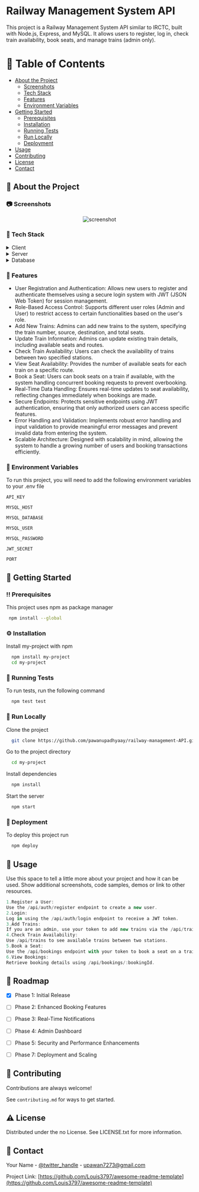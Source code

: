 # Railway Management System API
This project is a Railway Management System API similar to IRCTC, built with Node.js, Express, and MySQL. 
It allows users to register, log in, check train availability, book seats, and manage trains (admin only).

# :notebook_with_decorative_cover: Table of Contents

- [About the Project](#star2-about-the-project)
  * [Screenshots](#camera-screenshots)
  * [Tech Stack](#space_invader-tech-stack)
  * [Features](#dart-features)
  * [Environment Variables](#key-environment-variables)
- [Getting Started](#toolbox-getting-started)
  * [Prerequisites](#bangbang-prerequisites)
  * [Installation](#gear-installation)
  * [Running Tests](#test_tube-running-tests)
  * [Run Locally](#running-run-locally)
  * [Deployment](#triangular_flag_on_post-deployment)
- [Usage](#eyes-usage)
- [Contributing](#wave-contributing)
- [License](#warning-license)
- [Contact](#handshake-contact)


  

<!-- About the Project -->
## :star2: About the Project


<!-- Screenshots -->
### :camera: Screenshots

<div align="center"> 
  <img src="https://placehold.co/600x400?text=Your+Screenshot+here" alt="screenshot" />
</div>


<!-- TechStack -->
### :space_invader: Tech Stack

<details>
  <summary>Client</summary>
  <ul>
    <li><a href="https://reactjs.org/">React.js</a></li>
    <li><a href="https://tailwindcss.com/">TailwindCSS</a></li>
  </ul>
</details>

<details>
  <summary>Server</summary>
  <ul>
    <li><a href="https://expressjs.com/">Express.js</a></li>
  </ul>
</details>

<details>
<summary>Database</summary>
  <ul>
    <li><a href="https://www.mysql.com/">MySQL</a></li>
  </ul>
</details>

<!-- Features -->
### :dart: Features

- User Registration and Authentication: Allows new users to register and authenticate themselves using a secure login system with JWT (JSON Web Token) for session management.
- Role-Based Access Control: Supports different user roles (Admin and User) to restrict access to certain functionalities based on the user's role.
- Add New Trains: Admins can add new trains to the system, specifying the train number, source, destination, and total seats.
- Update Train Information: Admins can update existing train details, including available seats and routes.
- Check Train Availability: Users can check the availability of trains between two specified stations.
- View Seat Availability: Provides the number of available seats for each train on a specific route.
- Book a Seat: Users can book seats on a train if available, with the system handling concurrent booking requests to prevent overbooking.
- Real-Time Data Handling: Ensures real-time updates to seat availability, reflecting changes immediately when bookings are made.
- Secure Endpoints: Protects sensitive endpoints using JWT authentication, ensuring that only authorized users can access specific features.
- Error Handling and Validation: Implements robust error handling and input validation to provide meaningful error messages and prevent invalid data from entering the system.
- Scalable Architecture: Designed with scalability in mind, allowing the system to handle a growing number of users and booking transactions efficiently.

### :key: Environment Variables

To run this project, you will need to add the following environment variables to your .env file

`API_KEY`

`MYSQL_HOST`

`MYSQL_DATABASE`

`MYSQL_USER`

`MYSQL_PASSWORD`

`JWT_SECRET`

`PORT`


## 	:toolbox: Getting Started

<!-- Prerequisites -->
### :bangbang: Prerequisites

This project uses npm as package manager

```bash
 npm install --global 
```

<!-- Installation -->
### :gear: Installation

Install my-project with npm

```bash
  npm install my-project
  cd my-project
```
   
<!-- Running Tests -->
### :test_tube: Running Tests

To run tests, run the following command

```bash
  npm test test
```

<!-- Run Locally -->
### :running: Run Locally

Clone the project

```bash
  git clone https://github.com/pawanupadhyaay/railway-management-API.git
```

Go to the project directory

```bash
  cd my-project
```

Install dependencies

```bash
  npm install
```

Start the server

```bash
  npm start
```


<!-- Deployment -->
### :triangular_flag_on_post: Deployment

To deploy this project run

```bash
  npm deploy
```


<!-- Usage -->
## :eyes: Usage

Use this space to tell a little more about your project and how it can be used. Show additional screenshots, code samples, demos or link to other resources.


```javascript
1.Register a User: 
Use the /api/auth/register endpoint to create a new user.
2.Login: 
Log in using the /api/auth/login endpoint to receive a JWT token.
3.Add Trains: 
If you are an admin, use your token to add new trains via the /api/trains/add endpoint.
4.Check Train Availability: 
Use /api/trains to see available trains between two stations.
5.Book a Seat: 
Use the /api/bookings endpoint with your token to book a seat on a train.
6.View Bookings: 
Retrieve booking details using /api/bookings/:bookingId.
```
<!-- Roadmap -->
## :compass: Roadmap

* [x] Phase 1: Initial Release 
* [ ] Phase 2: Enhanced Booking Features
* [ ] Phase 3: Real-Time Notifications
* [ ] Phase 4: Admin Dashboard
* [ ] Phase 5: Security and Performance Enhancements
* [ ] Phase 7: Deployment and Scaling


<!-- Contributing -->
## :wave: Contributing

Contributions are always welcome!

See `contributing.md` for ways to get started.


<!-- License -->
## :warning: License

Distributed under the no License. See LICENSE.txt for more information.


<!-- Contact -->
## :handshake: Contact

Your Name - [@twitter_handle](https://x.com/pawanupadhyaay) - upawan7273@gmail.com

Project Link: [https://github.com/Louis3797/awesome-readme-template](https://github.com/Louis3797/awesome-readme-template)
